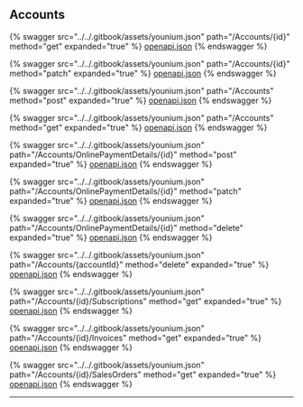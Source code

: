 ## Accounts




{% swagger src="../../.gitbook/assets/younium.json" path="/Accounts/{id}" method="get" expanded="true" %}
[openapi.json](./docs/.gitbook/assets/younium.json)
{% endswagger %}

{% swagger src="../../.gitbook/assets/younium.json" path="/Accounts/{id}" method="patch" expanded="true" %}
[openapi.json](./docs/.gitbook/assets/younium.json)
{% endswagger %}

{% swagger src="../../.gitbook/assets/younium.json" path="/Accounts" method="post" expanded="true" %}
[openapi.json](./docs/.gitbook/assets/younium.json)
{% endswagger %}

{% swagger src="../../.gitbook/assets/younium.json" path="/Accounts" method="get" expanded="true" %}
[openapi.json](./docs/.gitbook/assets/younium.json)
{% endswagger %}

{% swagger src="../../.gitbook/assets/younium.json" path="/Accounts/OnlinePaymentDetails/{id}" method="post" expanded="true" %}
[openapi.json](./docs/.gitbook/assets/younium.json)
{% endswagger %}

{% swagger src="../../.gitbook/assets/younium.json" path="/Accounts/OnlinePaymentDetails/{id}" method="patch" expanded="true" %}
[openapi.json](./docs/.gitbook/assets/younium.json)
{% endswagger %}

{% swagger src="../../.gitbook/assets/younium.json" path="/Accounts/OnlinePaymentDetails/{id}" method="delete" expanded="true" %}
[openapi.json](./docs/.gitbook/assets/younium.json)
{% endswagger %}

{% swagger src="../../.gitbook/assets/younium.json" path="/Accounts/{accountId}" method="delete" expanded="true" %}
[openapi.json](./docs/.gitbook/assets/younium.json)
{% endswagger %}

{% swagger src="../../.gitbook/assets/younium.json" path="/Accounts/{id}/Subscriptions" method="get" expanded="true" %}
[openapi.json](./docs/.gitbook/assets/younium.json)
{% endswagger %}

{% swagger src="../../.gitbook/assets/younium.json" path="/Accounts/{id}/Invoices" method="get" expanded="true" %}
[openapi.json](./docs/.gitbook/assets/younium.json)
{% endswagger %}

{% swagger src="../../.gitbook/assets/younium.json" path="/Accounts/{id}/SalesOrders" method="get" expanded="true" %}
[openapi.json](./docs/.gitbook/assets/younium.json)
{% endswagger %}


---



